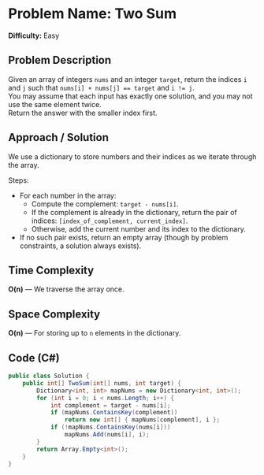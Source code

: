 # Problem Name: Two Sum

**Difficulty:** Easy

## Problem Description
Given an array of integers `nums` and an integer `target`, return the indices `i` and `j` such that `nums[i] + nums[j] == target` and `i != j`.  
You may assume that each input has exactly one solution, and you may not use the same element twice.  
Return the answer with the smaller index first.

## Approach / Solution
We use a dictionary to store numbers and their indices as we iterate through the array.

Steps:
- For each number in the array:
  - Compute the complement: `target - nums[i]`.
  - If the complement is already in the dictionary, return the pair of indices: `[index_of_complement, current_index]`.
  - Otherwise, add the current number and its index to the dictionary.
- If no such pair exists, return an empty array (though by problem constraints, a solution always exists).

## Time Complexity
**O(n)** — We traverse the array once.

## Space Complexity
**O(n)** — For storing up to `n` elements in the dictionary.

## Code (C#)
```csharp
public class Solution {
    public int[] TwoSum(int[] nums, int target) {
        Dictionary<int, int> mapNums = new Dictionary<int, int>();
        for (int i = 0; i < nums.Length; i++) {
            int complement = target - nums[i];
            if (mapNums.ContainsKey(complement)) 
                return new int[] { mapNums[complement], i };
            if (!mapNums.ContainsKey(nums[i])) 
                mapNums.Add(nums[i], i);
        }
        return Array.Empty<int>();
    }
}
